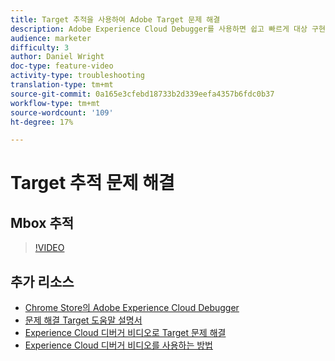 ```yaml
---
title: Target 추적을 사용하여 Adobe Target 문제 해결
description: Adobe Experience Cloud Debugger를 사용하면 쉽고 빠르게 대상 구현을 이해할 수 있습니다. Experience Cloud에 인증하고 강력한 Target 추적 툴을 사용하여 방문자 프로필뿐만 아니라 활동 및 대상의 자격을 검사하는 방법을 살펴봅니다.
audience: marketer
difficulty: 3
author: Daniel Wright
doc-type: feature-video
activity-type: troubleshooting
translation-type: tm+mt
source-git-commit: 0a165e3cfebd18733b2d339eefa4357b6fdc0b37
workflow-type: tm+mt
source-wordcount: '109'
ht-degree: 17%

---
```



# Target 추적 문제 해결

## Mbox 추적

>[!VIDEO](https://video.tv.adobe.com/v/23113/?quality=12)

## 추가 리소스

* [Chrome Store의 Adobe Experience Cloud Debugger](https://chrome.google.com/webstore/detail/adobe-experience-cloud-de/ocdmogmohccmeicdhlhhgepeaijenapj)
* [문제 해결 Target 도움말 설명서](https://docs.adobe.com/content/help/en/target/using/troubleshoot/troubleshooting-target.html)
* [Experience Cloud 디버거 비디오로 Target 문제 해결](troubleshoot-with-the-experience-cloud-debugger.md)
* [Experience Cloud 디버거 비디오를 사용하는 방법](https://docs.adobe.com/content/help/en/core-services-learn/tutorials/debugger/use-the-experience-cloud-debugger.html)